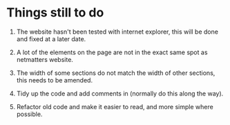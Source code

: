 # Things still to do

1. The website hasn't been tested with internet explorer, this will be done and fixed at a later date. 

2. A lot of the elements on the page are not in the exact same spot as netmatters website.

3. The width of some sections do not match the width of other sections, this needs to be amended. 

4. Tidy up the code and add comments in (normally do this along the way).

5. Refactor old code and make it easier to read, and more simple where possible. 

